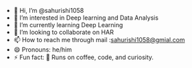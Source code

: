 - 👋 Hi, I’m @sahurishi1058
- 👀 I’m interested in Deep learning and Data Analysis
- 🌱 I’m currently learning Deep Learning
- 💞️ I’m looking to collaborate on HAR 
- 📫 How to reach me through mail :sahurishi1058@gmial.com
- 😄 Pronouns: he/him
- ⚡ Fun fact: 🧃 Runs on coffee, code, and curiosity.

<!---
sahurishi1058/sahurishi1058 is a ✨ special ✨ repository because its `README.md` (this file) appears on your GitHub profile.
You can click the Preview link to take a look at your changes.
--->
